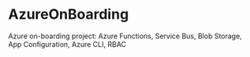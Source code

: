 # AzureOnBoarding
Azure on-boarding project: Azure Functions, Service Bus, Blob Storage, App Configuration, Azure CLI, RBAC
